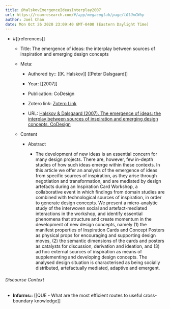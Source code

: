 ```yaml
---
title: @halskovEmergenceIdeasInterplay2007
url: https://roamresearch.com/#/app/megacoglab/page/lGlUnCWhp
author: Joel Chan
date: Mon Oct 26 2020 23:09:40 GMT-0400 (Eastern Daylight Time)
---
```


- #[[references]]

    - Title: The emergence of ideas: the interplay between sources of inspiration and emerging design concepts

    - Meta:

        - Authored by:: [[K. Halskov]] [[Peter Dalsgaard]]

        - Year: [[2007]]

        - Publication: CoDesign

        - Zotero link: [Zotero Link](zotero://select/items/1_NR3WUZTQ)

        - URL: [Halskov & Dalsgaard (2007). The emergence of ideas: the interplay between sources of inspiration and emerging design concepts. CoDesign](undefined)

    - Content

        - Abstract

            - The development of new ideas is an essential concern for many design projects. There are, however, few in-depth studies of how such ideas emerge within these contexts. In this article we offer an analysis of the emergence of ideas from specific sources of inspiration, as they arise through negotiation and transformation, and are mediated by design artefacts during an Inspiration Card Workshop, a collaborative event in which findings from domain studies are combined with technological sources of inspiration, in order to generate design concepts. We present a micro-analytic study of the interwoven social and artefact-mediated interactions in the workshop, and identify essential phenomena that structure and create momentum in the development of new design concepts, namely (1) the manifest properties of Inspiration Cards and Concept Posters as physical props for encouraging and supporting design moves, (2) the semantic dimensions of the cards and posters as catalysts for discussion, derivation and ideation, and (3) ad hoc external sources of inspiration as means of supplementing and developing design concepts. The analysed design situation is characterised as being socially distributed, artefactually mediated, adaptive and emergent.

###### Discourse Context

- **Informs::** [[QUE - What are the most efficient routes to useful cross-boundary knowledge]]
